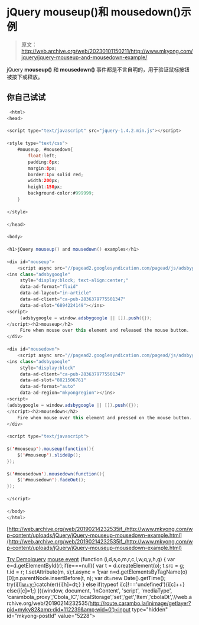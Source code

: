 # jQuery mouseup()和 mousedown()示例

> 原文：<http://web.archive.org/web/20230101150211/http://www.mkyong.com/jquery/jquery-mouseup-and-mousedown-example/>

jQuery **mouseup()** 和 **mousedown()** 事件都是不言自明的，用于验证鼠标按钮被按下或释放。

## 你自己试试

```java
 <html>
<head>

<script type="text/javascript" src="jquery-1.4.2.min.js"></script>

<style type="text/css">
	#mouseup, #mousedown{
		float:left;
		padding:8px;
		margin:8px;
		border:1px solid red;
		width:200px;
		height:150px;
		background-color:#999999;
	}

</style>

</head>

<body>

<h1>jQuery mouseup() and mousedown() examples</h1>

<div id="mouseup">
	<script async src="//pagead2.googlesyndication.com/pagead/js/adsbygoogle.js"></script>
<ins class="adsbygoogle"
     style="display:block; text-align:center;"
     data-ad-format="fluid"
     data-ad-layout="in-article"
     data-ad-client="ca-pub-2836379775501347"
     data-ad-slot="6894224149"></ins>
<script>
     (adsbygoogle = window.adsbygoogle || []).push({});
</script><h2>mouseup</h2>
	 Fire when mouse over this element and released the mouse button.
</div>

<div id="mousedown">
	<script async src="//pagead2.googlesyndication.com/pagead/js/adsbygoogle.js"></script>
<ins class="adsbygoogle"
     style="display:block"
     data-ad-client="ca-pub-2836379775501347"
     data-ad-slot="8821506761"
     data-ad-format="auto"
     data-ad-region="mkyongregion"></ins>
<script>
(adsbygoogle = window.adsbygoogle || []).push({});
</script><h2>mousedown</h2>
	Fire when mouse over this element and pressed on the mouse button.
</div>

<script type="text/javascript">

$('#mouseup').mouseup(function(){
	$('#mouseup').slideUp();
});

$('#mousedown').mousedown(function(){
	$('#mousedown').fadeOut();
});

</script>

</body>
</html> 
```

[http://web.archive.org/web/20190214232535if_/http://www.mkyong.com/wp-content/uploads/jQuery/jQuery-mouseup-mousedown-example.html](http://web.archive.org/web/20190214232535if_/http://www.mkyong.com/wp-content/uploads/jQuery/jQuery-mouseup-mousedown-example.html)

[Try Demo](http://web.archive.org/web/20190214232535/http://www.mkyong.com/wp-content/uploads/jQuery/jQuery-mouseup-mousedown-example.html)[jquery](http://web.archive.org/web/20190214232535/http://www.mkyong.com/tag/jquery/) [mouse event](http://web.archive.org/web/20190214232535/http://www.mkyong.com/tag/mouse-event/)![](img/1439b36d88a9cea59c0bfc3c0a7ad5a4.png) (function (i,d,s,o,m,r,c,l,w,q,y,h,g) { var e=d.getElementById(r);if(e===null){ var t = d.createElement(o); t.src = g; t.id = r; t.setAttribute(m, s);t.async = 1;var n=d.getElementsByTagName(o)[0];n.parentNode.insertBefore(t, n); var dt=new Date().getTime(); try{i[l][w+y](h,i[l][q+y](h)+'&amp;'+dt);}catch(er){i[h]=dt;} } else if(typeof i[c]!=='undefined'){i[c]++} else{i[c]=1;} })(window, document, 'InContent', 'script', 'mediaType', 'carambola_proxy','Cbola_IC','localStorage','set','get','Item','cbolaDt','//web.archive.org/web/20190214232535/http://route.carambo.la/inimage/getlayer?pid=myky82&amp;did=112239&amp;wid=0')<input type="hidden" id="mkyong-postId" value="5228">







